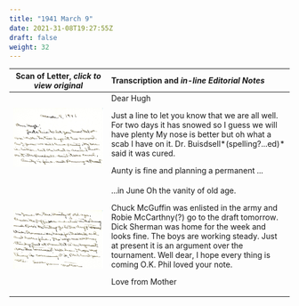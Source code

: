 ```yaml
---
title: "1941 March 9"
date: 2021-31-08T19:27:55Z
draft: false
weight: 32
---
```

| Scan of Letter, *click to view original* | Transcription and *in-line Editorial Notes* |
| :---: | :--- |
| ![](img257.jpg?height=400px) | Dear Hugh <p> Just a line to let you know that we are all well.  For two days it has snowed so I guess we will have plenty  My nose is better but oh  what a scab I have on it.  Dr. Buisdsell*(spelling?...ed)* said it was cured.<p/><p>Aunty is fine and planning a permanent ... |
| ![](img258.jpg?height=400px) | ...in June Oh the vanity of old age.</p><p>Chuck McGuffin was enlisted in the army and Robie McCarthny(?) go to the draft tomorrow.  Dick Sherman was home for the week and looks fine.  The boys are working steady.  Just at present it is an argument over the tournament.  Well dear, I hope every thing is coming O.K. Phil loved your note.</p><p>Love from Mother |    
